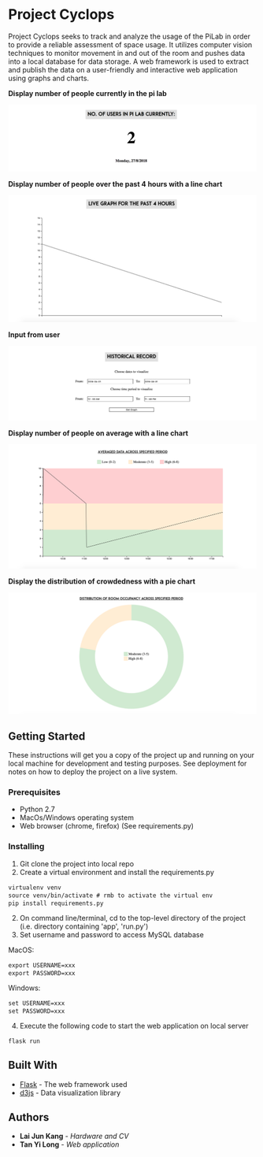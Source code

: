 # Project Cyclops

Project Cyclops seeks to track and analyze the usage of the PiLab in order to provide a reliable assessment of space usage. It utilizes computer vision techniques to monitor movement in and out of the room and pushes data into a local database for data storage. A web framework is used to extract and publish the data on a user-friendly and interactive web application using graphs and charts. 

**Display number of people currently in the pi lab**

![1](https://github.com/Yilong94/PiLabProject/blob/master/screenshots/CurrentCount.png)

**Display number of people over the past 4 hours with a line chart**

![2](https://github.com/Yilong94/PiLabProject/blob/master/screenshots/LiveLineChart.png)

**Input from user**

![3](https://github.com/Yilong94/PiLabProject/blob/master/screenshots/UserInput.png)

**Display number of people on average with a line chart**

![4](https://github.com/Yilong94/PiLabProject/blob/master/screenshots/HistoricalLineChart.png)

**Display the distribution of crowdedness with a pie chart**

![5](https://github.com/Yilong94/PiLabProject/blob/master/screenshots/HistoricalPieChart.png)

## Getting Started

These instructions will get you a copy of the project up and running on your local machine for development and testing purposes. See deployment for notes on how to deploy the project on a live system.

### Prerequisites

* Python 2.7
* MacOs/Windows operating system
* Web browser (chrome, firefox)
(See requirements.py)

### Installing

1. Git clone the project into local repo
2. Create a virtual environment and install the requirements.py
```
virtualenv venv
source venv/bin/activate # rmb to activate the virtual env
pip install requirements.py
```
2. On command line/terminal, cd to the top-level directory of the project (i.e. directory containing 'app', 'run.py')
3. Set username and password to access MySQL database

MacOS:
```
export USERNAME=xxx
export PASSWORD=xxx
```
Windows:
```
set USERNAME=xxx
set PASSWORD=xxx
```
4. Execute the following code to start the web application on local server
```
flask run
```

## Built With

* [Flask](http://flask.pocoo.org/) - The web framework used
* [d3js](https://d3js.org/) - Data visualization library  

## Authors
* **Lai Jun Kang** - *Hardware and CV*
* **Tan Yi Long** - *Web application*

